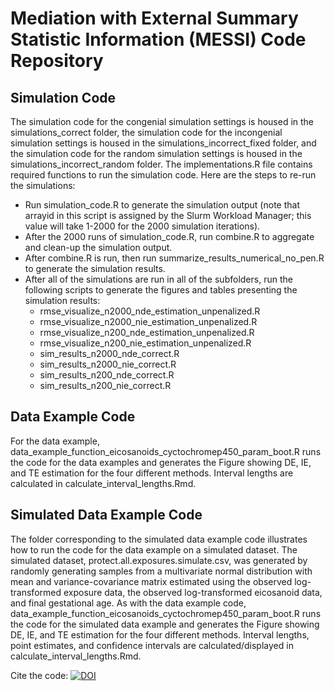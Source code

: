 # Mediation with External Summary Statistic Information (MESSI) Code Repository

## Simulation Code

The simulation code for the congenial simulation settings is housed in the simulations_correct folder, the simulation code for the incongenial simulation settings is housed in the simulations_incorrect_fixed folder, and the simulation code for the random simulation settings is housed in the simulations_incorrect_random folder. The implementations.R file contains required functions to run the simulation code. Here are the steps to re-run the simulations:

- Run simulation_code.R to generate the simulation output (note that arrayid in this script is assigned by the Slurm Workload Manager; this value will take 1-2000 for the 2000 simulation iterations).
- After the 2000 runs of simulation_code.R, run combine.R to aggregate and clean-up the simulation output.
- After combine.R is run, then run summarize_results_numerical_no_pen.R to generate the simulation results.
- After all of the simulations are run in all of the subfolders, run the following scripts to generate the figures and tables presenting the simulation results:
    - rmse_visualize_n2000_nde_estimation_unpenalized.R
    - rmse_visualize_n2000_nie_estimation_unpenalized.R
    - rmse_visualize_n200_nde_estimation_unpenalized.R
    - rmse_visualize_n200_nie_estimation_unpenalized.R
    - sim_results_n2000_nde_correct.R
    - sim_results_n2000_nie_correct.R
    - sim_results_n200_nde_correct.R
    - sim_results_n200_nie_correct.R

## Data Example Code

For the data example, data_example_function_eicosanoids_cyctochromep450_param_boot.R runs the code for the data examples and generates the Figure showing DE, IE, and TE estimation for the four different methods. Interval lengths are calculated in calculate_interval_lengths.Rmd.

## Simulated Data Example Code

The folder corresponding to the simulated data example code illustrates how to run the code for the data example on a simulated dataset. The simulated dataset, protect.all.exposures.simulate.csv, was generated by randomly generating samples from a multivariate normal distribution with mean and variance-covariance matrix estimated using the observed log-transformed exposure data, the observed log-transformed eicosanoid data, and final gestational age. As with the data example code, data_example_function_eicosanoids_cyctochromep450_param_boot.R runs the code for the simulated data example and generates the Figure showing DE, IE, and TE estimation for the four different methods. Interval lengths, point estimates, and confidence intervals are calculated/displayed in calculate_interval_lengths.Rmd.

Cite the code: [![DOI](https://zenodo.org/badge/906396308.svg)](https://doi.org/10.5281/zenodo.15306829)
